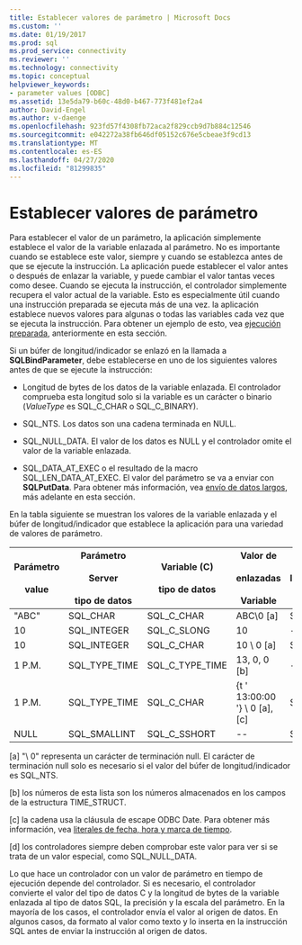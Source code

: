 ```yaml
---
title: Establecer valores de parámetro | Microsoft Docs
ms.custom: ''
ms.date: 01/19/2017
ms.prod: sql
ms.prod_service: connectivity
ms.reviewer: ''
ms.technology: connectivity
ms.topic: conceptual
helpviewer_keywords:
- parameter values [ODBC]
ms.assetid: 13e5da79-b60c-48d0-b467-773f481ef2a4
author: David-Engel
ms.author: v-daenge
ms.openlocfilehash: 923fd57f4308fb72aca2f829ccb9d7b884c12546
ms.sourcegitcommit: e042272a38fb646df05152c676e5cbeae3f9cd13
ms.translationtype: MT
ms.contentlocale: es-ES
ms.lasthandoff: 04/27/2020
ms.locfileid: "81299835"
---
```

# <a name="setting-parameter-values"></a>Establecer valores de parámetro
Para establecer el valor de un parámetro, la aplicación simplemente establece el valor de la variable enlazada al parámetro. No es importante cuando se establece este valor, siempre y cuando se establezca antes de que se ejecute la instrucción. La aplicación puede establecer el valor antes o después de enlazar la variable, y puede cambiar el valor tantas veces como desee. Cuando se ejecuta la instrucción, el controlador simplemente recupera el valor actual de la variable. Esto es especialmente útil cuando una instrucción preparada se ejecuta más de una vez. la aplicación establece nuevos valores para algunas o todas las variables cada vez que se ejecuta la instrucción. Para obtener un ejemplo de esto, vea [ejecución preparada](../../../odbc/reference/develop-app/prepared-execution-odbc.md), anteriormente en esta sección.  
  
 Si un búfer de longitud/indicador se enlazó en la llamada a **SQLBindParameter**, debe establecerse en uno de los siguientes valores antes de que se ejecute la instrucción:  
  
-   Longitud de bytes de los datos de la variable enlazada. El controlador comprueba esta longitud solo si la variable es un carácter o binario (*ValueType* es SQL_C_CHAR o SQL_C_BINARY).  
  
-   SQL_NTS. Los datos son una cadena terminada en NULL.  
  
-   SQL_NULL_DATA. El valor de los datos es NULL y el controlador omite el valor de la variable enlazada.  
  
-   SQL_DATA_AT_EXEC o el resultado de la macro SQL_LEN_DATA_AT_EXEC. El valor del parámetro se va a enviar con **SQLPutData**. Para obtener más información, vea [envío de datos largos](../../../odbc/reference/develop-app/sending-long-data.md), más adelante en esta sección.  
  
 En la tabla siguiente se muestran los valores de la variable enlazada y el búfer de longitud/indicador que establece la aplicación para una variedad de valores de parámetro.  
  
|Parámetro<br /><br /> value|Parámetro<br /><br /> Server<br /><br /> tipo de datos|Variable (C)<br /><br /> tipo de datos|Valor de <br /><br /> enlazadas<br /><br /> Variable|Valor de <br /><br /> longitud/indicador<br /><br /> búfer [d]|  
|-------------------------|-----------------------------------------|----------------------------------|-------------------------------------|----------------------------------------------------|  
|"ABC"|SQL_CHAR|SQL_C_CHAR|ABC\0 [a]|SQL_NTS o 3|  
|10|SQL_INTEGER|SQL_C_SLONG|10|--|  
|10|SQL_INTEGER|SQL_C_CHAR|10 \ 0 [a]|SQL_NTS o 2|  
|1 P.M.|SQL_TYPE_TIME|SQL_C_TYPE_TIME|13, 0, 0 [b]|--|  
|1 P.M.|SQL_TYPE_TIME|SQL_C_CHAR|{t ' 13:00:00 '} \ 0 [a], [c]|SQL_NTS o 14|  
|NULL|SQL_SMALLINT|SQL_C_SSHORT|--|SQL_NULL_DATA|  
  
 [a] "\ 0" representa un carácter de terminación null. El carácter de terminación null solo es necesario si el valor del búfer de longitud/indicador es SQL_NTS.  
  
 [b] los números de esta lista son los números almacenados en los campos de la estructura TIME_STRUCT.  
  
 [c] la cadena usa la cláusula de escape ODBC Date. Para obtener más información, vea [literales de fecha, hora y marca de tiempo](../../../odbc/reference/develop-app/date-time-and-timestamp-literals.md).  
  
 [d] los controladores siempre deben comprobar este valor para ver si se trata de un valor especial, como SQL_NULL_DATA.  
  
 Lo que hace un controlador con un valor de parámetro en tiempo de ejecución depende del controlador. Si es necesario, el controlador convierte el valor del tipo de datos C y la longitud de bytes de la variable enlazada al tipo de datos SQL, la precisión y la escala del parámetro. En la mayoría de los casos, el controlador envía el valor al origen de datos. En algunos casos, da formato al valor como texto y lo inserta en la instrucción SQL antes de enviar la instrucción al origen de datos.

